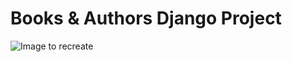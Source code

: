 # Books & Authors Django Project

![Image to recreate](book_authors_app/static/img/books_authors_template.png)


